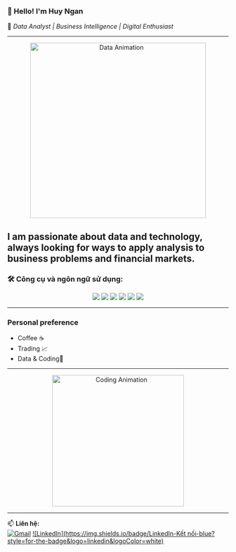 ### 👋 Hello! I'm **Huy Ngan**

💼 *Data Analyst | Business Intelligence | Digital Enthusiast*

---

<p align="center">
  <img src="https://media.giphy.com/media/f3iwJFOVOwuy7K6FFw/giphy.gif" width="400" alt="Data Animation"/>
</p>

I am passionate about data and technology, always looking for ways to apply analysis to business problems and financial markets.
---

### 🛠️ Công cụ và ngôn ngữ sử dụng:

<p align="center">
  <img src="https://img.shields.io/badge/-SQL-4479A1?style=for-the-badge&logo=postgresql&logoColor=white" />
  <img src="https://img.shields.io/badge/-Python-3776AB?style=for-the-badge&logo=python&logoColor=white" />
  <img src="https://img.shields.io/badge/-C++-00599C?style=for-the-badge&logo=c%2B%2B&logoColor=white" />
  <img src="https://img.shields.io/badge/-JavaScript-F7DF1E?style=for-the-badge&logo=javascript&logoColor=black" />
  <img src="https://img.shields.io/badge/-Excel-217346?style=for-the-badge&logo=microsoft-excel&logoColor=white" />
  <img src="https://img.shields.io/badge/-Power%20BI-F2C811?style=for-the-badge&logo=powerbi&logoColor=black" />
</p>

---

###  Personal preference

- Coffee ☕
- Trading 📈  
- Data & Coding🤖  

---

<p align="center">
  <img src="https://media.giphy.com/media/qgQUggAC3Pfv687qPC/giphy.gif" width="300" alt="Coding Animation">
</p>

---

📫 **Liên hệ:**  
[![Gmail](https://img.shields.io/badge/Gmail-nganhoanghuy2k4@gmail.com-red?style=flat-square&logo=gmail)](mailto:nganhoanghuy2k4@gmail.com)
[![LinkedIn](https://img.shields.io/badge/LinkedIn-Kết nối-blue?style=for-the-badge&logo=linkedin&logoColor=white)]([https://www.linkedin.com/in/your-linkedin-username/](https://www.linkedin.com/in/huy-ngan/))

